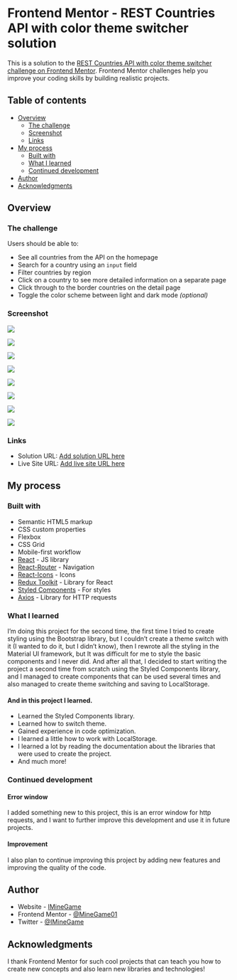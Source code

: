 # Frontend Mentor - REST Countries API with color theme switcher solution

This is a solution to the [REST Countries API with color theme switcher challenge on Frontend Mentor](https://www.frontendmentor.io/challenges/rest-countries-api-with-color-theme-switcher-5cacc469fec04111f7b848ca). Frontend Mentor challenges help you improve your coding skills by building realistic projects.

## Table of contents

- [Overview](#overview)
  - [The challenge](#the-challenge)
  - [Screenshot](#screenshot)
  - [Links](#links)
- [My process](#my-process)
  - [Built with](#built-with)
  - [What I learned](#what-i-learned)
  - [Continued development](#continued-development)
- [Author](#author)
- [Acknowledgments](#acknowledgments)

## Overview

### The challenge

Users should be able to:

- See all countries from the API on the homepage
- Search for a country using an `input` field
- Filter countries by region
- Click on a country to see more detailed information on a separate page
- Click through to the border countries on the detail page
- Toggle the color scheme between light and dark mode *(optional)*

### Screenshot

![](./screenshot/HomePageLightPC.png)

![](./screenshot/HomePageDarkPC.png)

![](./screenshot/InfoCountryLightPC.png)
 
![](./screenshot/InfoCountryDarkPC.png)

![](./screenshot/HomePageLightMobile.jpg)

![](./screenshot/HomePageDarkMobile.jpg)

![](./screenshot/InfoCountryLightMobile.jpg)
 
![](./screenshot/InfoCountryDarkMobile.jpg)

### Links

- Solution URL: [Add solution URL here](https://github.com/MineGame01/REST-Countries-API)
- Live Site URL: [Add live site URL here](https://minegame01.github.io/REST-Countries-API)

## My process

### Built with

- Semantic HTML5 markup
- CSS custom properties
- Flexbox
- CSS Grid
- Mobile-first workflow
- [React](https://reactjs.org/) - JS library
- [React-Router](https://reactrouter.com/) - Navigation
- [React-Icons](https://react-icons.github.io/react-icons/) - Icons
- [Redux Toolkit](https://redux-toolkit.js.org/) - Library for React
- [Styled Components](https://styled-components.com/) - For styles
- [Axios](https://axios-http.com/) - Library for HTTP requests

### What I learned

I’m doing this project for the second time, the first time I tried to create styling using the Bootstrap library, but I couldn’t create a theme switch with it (I wanted to do it, but I didn’t know), then I rewrote all the styling in the Material UI framework, but It was difficult for me to style the basic components and I never did. And after all that, I decided to start writing the project a second time from scratch using the Styled Components library, and I managed to create components that can be used several times and also managed to create theme switching and saving to LocalStorage.

#### And in this project I learned.

- Learned the Styled Components library.
- Learned how to switch theme.
- Gained experience in code optimization.
- I learned a little how to work with LocalStorage.
- I learned a lot by reading the documentation about the libraries that were used to create the project.
- And much more!

### Continued development

#### Error window
I added something new to this project, this is an error window for http requests, and I want to further improve this development and use it in future projects.

#### Improvement
I also plan to continue improving this project by adding new features and improving the quality of the code.

## Author

- Website - [IMineGame](https://github.com/MineGame01)
- Frontend Mentor - [@MineGame01](https://www.frontendmentor.io/profile/MineGame01)
- Twitter - [@IMineGame](https://x.com/IMineGame)

## Acknowledgments

I thank Frontend Mentor for such cool projects that can teach you how to create new concepts and also learn new libraries and technologies!
